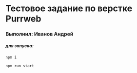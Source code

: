 # Тестовое задание по верстке Purrweb

### Выполнил: Иванов Андрей

##### для запуска:

```
npm i

npm run start
```
